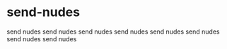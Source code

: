 # send-nudes
send nudes
send nudes
send nudes
send nudes
send nudes
send nudes
send nudes
send nudes
